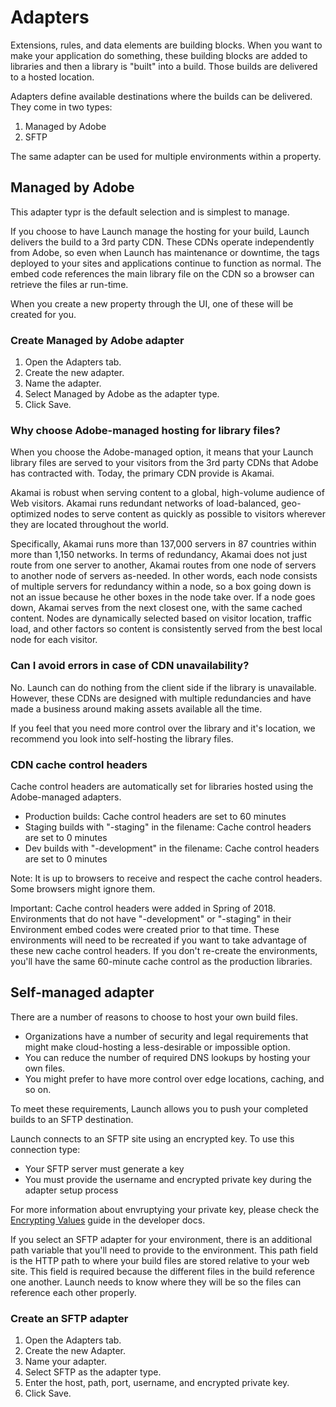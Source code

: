 # Adapters

Extensions, rules, and data elements are building blocks. When you want to make your application do something, these building blocks are added to libraries and then a library is "built" into a build. Those builds are delivered to a hosted location.

Adapters define available destinations where the builds can be delivered. They come in two types:

1. Managed by Adobe
2. SFTP

The same adapter can be used for multiple environments within a property.

## Managed by Adobe

This adapter typr is the default selection and is simplest to manage.

If you choose to have Launch manage the hosting for your build, Launch delivers the build to a 3rd party CDN. These CDNs operate independently from Adobe, so even when Launch has maintenance or downtime, the tags deployed to your sites and applications continue to function as normal.  The embed code references the main library file on the CDN so a browser can retrieve the files ar run-time.

When you create a new property through the UI, one of these will be created for you.

### Create Managed by Adobe adapter

1. Open the Adapters tab.
2. Create the new adapter.
3. Name the adapter.
4. Select Managed by Adobe as the adapter type.
5. Click Save.

### Why choose Adobe-managed hosting for library files?

When you choose the Adobe-managed option, it means that your Launch library files are served to your visitors from the 3rd party CDNs that Adobe has contracted with.  Today, the primary CDN provide is Akamai.

Akamai is robust when serving content to a global, high-volume audience of Web visitors. Akamai runs redundant networks of load-balanced, geo-optimized nodes to serve content as quickly as possible to visitors wherever they are located throughout the world.

Specifically, Akamai runs more than 137,000 servers in 87 countries within more than 1,150 networks. In terms of redundancy, Akamai does not just route from one server to another, Akamai routes from one node of servers to another node of servers as-needed. In other words, each node consists of multiple servers for redundancy within a node, so a box going down is not an issue because he other boxes in the node take over. If a node goes down, Akamai serves from the next closest one, with the same cached content. Nodes are dynamically selected based on visitor location, traffic load, and other factors so content is consistently served from the best local node for each visitor.

### Can I avoid errors in case of CDN unavailability?

No. Launch can do nothing from the client side if the library is unavailable. However, these CDNs are designed with multiple redundancies and have made a business around making assets available all the time.

If you feel that you need more control over the library and it's location, we recommend you look into self-hosting the library files.

### CDN cache control headers

Cache control headers are automatically set for libraries hosted using the Adobe-managed adapters.

* Production builds: Cache control headers are set to 60 minutes
* Staging builds with "-staging" in the filename: Cache control headers are set to 0 minutes
* Dev builds with "-development" in the filename: Cache control headers are set to 0 minutes

Note: It is up to browsers to receive and respect the cache control headers. Some browsers might ignore them.

Important: Cache control headers were added in Spring of 2018. Environments that do not have "-development" or "-staging" in their Environment embed codes were created prior to that time.  These environments will need to be recreated if you want to take advantage of these new cache control headers.  If you don't re-create the environments, you'll have the same 60-minute cache control as the production libraries.

## Self-managed adapter

There are a number of reasons to choose to host your own build files.

* Organizations have a number of security and legal requirements that might make cloud-hosting a less-desirable or impossible option.
* You can reduce the number of required DNS lookups by hosting your own files.
* You might prefer to have more control over edge locations, caching, and so on.

To meet these requirements, Launch allows you to push your completed builds to an SFTP destination.

Launch connects to an SFTP site using an encrypted key. To use this connection type:

* Your SFTP server must generate a key
* You must provide the username and encrypted private key during the adapter setup process

For more information about envruptying your private key, please check the [Encrypting Values](https://developer.adobelaunch.com/guides/api/encrypting_values/) guide in the developer docs.  

If you select an SFTP adapter for your environment, there is an additional path variable that you'll need to provide to the environment. This path field is the HTTP path to where your build files are stored relative to your web site. This field is required because the different files in the build reference one another. Launch needs to know where they will be so the files can reference each other properly.

### Create an SFTP adapter

1. Open the Adapters tab.
2. Create the new Adapter.
3. Name your adapter.
4. Select SFTP as the adapter type.
5. Enter the host, path, port, username, and encrypted private key.
6. Click Save.

